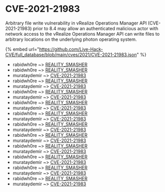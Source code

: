 # CVE-2021-21983

Arbitrary file write vulnerability in vRealize Operations Manager API (CVE-2021-21983) prior to 8.4 may allow an authenticated malicious actor with network access to the vRealize Operations Manager API can write files to arbitrary locations on the underlying photon operating system.

{% embed url="https://github.com/Live-Hack-CVE/full_database/blob/main/cves/2021/CVE-2021-21983.json" %}


* rabidwh0re ~> [REALITY_SMASHER](https://www.alice-snow.ru/2021/database/cve-2021-21983/reality_smasher-rabidwh0re)
* rabidwh0re ~> [REALITY_SMASHER](https://www.alice-snow.ru/2021/database/cve-2021-21983/reality_smasher-rabidwh0re)
* murataydemir ~> [CVE-2021-21983](https://www.alice-snow.ru/2021/database/cve-2021-21983/cve-2021-21983-murataydemir)
* rabidwh0re ~> [REALITY_SMASHER](https://www.alice-snow.ru/2021/database/cve-2021-21983/reality_smasher-rabidwh0re)
* murataydemir ~> [CVE-2021-21983](https://www.alice-snow.ru/2021/database/cve-2021-21983/cve-2021-21983-murataydemir)
* rabidwh0re ~> [REALITY_SMASHER](https://www.alice-snow.ru/2021/database/cve-2021-21983/reality_smasher-rabidwh0re)
* murataydemir ~> [CVE-2021-21983](https://www.alice-snow.ru/2021/database/cve-2021-21983/cve-2021-21983-murataydemir)
* rabidwh0re ~> [REALITY_SMASHER](https://www.alice-snow.ru/2021/database/cve-2021-21983/reality_smasher-rabidwh0re)
* murataydemir ~> [CVE-2021-21983](https://www.alice-snow.ru/2021/database/cve-2021-21983/cve-2021-21983-murataydemir)
* rabidwh0re ~> [REALITY_SMASHER](https://www.alice-snow.ru/2021/database/cve-2021-21983/reality_smasher-rabidwh0re)
* murataydemir ~> [CVE-2021-21983](https://www.alice-snow.ru/2021/database/cve-2021-21983/cve-2021-21983-murataydemir)
* rabidwh0re ~> [REALITY_SMASHER](https://www.alice-snow.ru/2021/database/cve-2021-21983/reality_smasher-rabidwh0re)
* murataydemir ~> [CVE-2021-21983](https://www.alice-snow.ru/2021/database/cve-2021-21983/cve-2021-21983-murataydemir)
* rabidwh0re ~> [REALITY_SMASHER](https://www.alice-snow.ru/2021/database/cve-2021-21983/reality_smasher-rabidwh0re)
* murataydemir ~> [CVE-2021-21983](https://www.alice-snow.ru/2021/database/cve-2021-21983/cve-2021-21983-murataydemir)
* rabidwh0re ~> [REALITY_SMASHER](https://www.alice-snow.ru/2021/database/cve-2021-21983/reality_smasher-rabidwh0re)
* murataydemir ~> [CVE-2021-21983](https://www.alice-snow.ru/2021/database/cve-2021-21983/cve-2021-21983-murataydemir)
* rabidwh0re ~> [REALITY_SMASHER](https://www.alice-snow.ru/2021/database/cve-2021-21983/reality_smasher-rabidwh0re)
* murataydemir ~> [CVE-2021-21983](https://www.alice-snow.ru/2021/database/cve-2021-21983/cve-2021-21983-murataydemir)
* rabidwh0re ~> [REALITY_SMASHER](https://www.alice-snow.ru/2021/database/cve-2021-21983/reality_smasher-rabidwh0re)
* murataydemir ~> [CVE-2021-21983](https://www.alice-snow.ru/2021/database/cve-2021-21983/cve-2021-21983-murataydemir)
* rabidwh0re ~> [REALITY_SMASHER](https://www.alice-snow.ru/2021/database/cve-2021-21983/reality_smasher-rabidwh0re)
* murataydemir ~> [CVE-2021-21983](https://www.alice-snow.ru/2021/database/cve-2021-21983/cve-2021-21983-murataydemir)